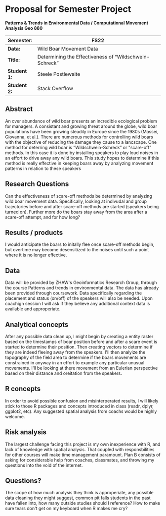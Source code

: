 # Proposal for Semester Project

**Patterns & Trends in Environmental Data / Computational Movement
Analysis Geo 880**

| Semester:      | FS22                              |
|----------------|---------------------------------- |
| **Data:**      | Wild Boar Movement Data           |
| **Title:**     | Determining the Effectiveness of “Wildschwein-Schreck”|
| **Student 1:** | Steele Postlewaite                |
| **Student 2:** | Stack Overflow                    |

## Abstract 
An over abundance of wild boar presents an incredible ecological problem for managers. A consistant and growing threat around the globe, wild boar populations have been growing steadily in Europe since the 1980s (Massei, Giovanna, et al.). There are numerous methods for controlling wild boars with the objective of reducing the damage they cause to a lancscape. One method for deterring wild boar is “Wildschwein-Schreck” or "scare-off" methods. In this case it is done by installing speakers to play loud noises in an effort to drive away any wild boars. This study hopes to determine if this method is really effective in keeping boars away by analyzing movement patterns in relation to these speakers

## Research Questions
Can the effectiveness of scare-off methods be determined by analyzing wild boar movement data. Specifically, looking at indivudal and group trajectories before and after scare-off methods are started (speakers being turned on). 
Further more do the boars stay away from the area after a scare-off attempt, and for how long?

## Results / products
I would anticipate the boars to initally flee once scare-off methods begin, but overtime may become desensitized to the noises until such a point where it is no longer effective.

## Data
Data will be provided by ZHAW's Geoinformatics Research Group, through the course Patterns and trends in environmental data. The data has already been provided through coursework. Data specifically regarding the placement and status (on/off) of the speakers will also be needed. Upon coachign session I will ask if they believe any additional context data is available and approperiate.

## Analytical concepts
After any possible data clean up, I might begin by creating a entity raster based on the timestamps of boar position before and after a scare event is started to determine their position. Then creating vectors to determine if they are indeed fleeing away from the speakers. I'll then analyize the topography of the field area to determine if the boars movements are constrained in anyway in an effort to example any particular unusual movements. I'll be looking at there movement from an Eulerian perspective based on their distance and oreitation from the speakers.

## R concepts
In order to avoid possible confusion and misinterperated results, I will likely stick to those R packages and concepts introduced in class (readr, dplyr, ggplot2, etc). Any suggested spatial analysis from coachs would be highly welcome.

## Risk analysis
The largest challenge facing this project is my own inexperience with R, and lack of knowledge with spatial analysis. That coupled with responsbilities for other courses will make time management paramount. Plan B consists of asking for considerable help from coaches, classmates, and throwing my questions into the void of the internet.

## Questions? 
The scope of how much analysis they think is approperiate, any possible data cleaning they might suggest, common pit falls students in the past have fallen into, how many outside studies should I reference? How to make sure tears don't get on my keyboard when R makes me cry?
